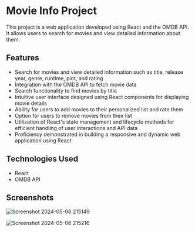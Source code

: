 # Movie Info Project

This project is a web application developed using React and the OMDB API. It allows users to search for movies and view detailed information about them.

## Features

- Search for movies and view detailed information such as title, release year, genre, runtime, plot, and rating
- Integration with the OMDB API to fetch movie data
- Search functionality to find movies by title
- Intuitive user interface designed using React components for displaying movie details
- Ability for users to add movies to their personalized list and rate them
- Option for users to remove movies from their list
- Utilization of React's state management and lifecycle methods for efficient handling of user interactions and API data
- Proficiency demonstrated in building a responsive and dynamic web application using React

## Technologies Used

- React
- OMDB API



## Screenshots
![Screenshot 2024-05-06 215149](https://github.com/jayk-gupta/movies-info/assets/100681165/add83c00-8a1f-4a8e-b9f9-763502c30ff0)

![Screenshot 2024-05-06 215216](https://github.com/jayk-gupta/movies-info/assets/100681165/aba0c955-d006-453a-8f58-e25a1925386a)




